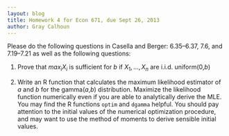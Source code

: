 ```yaml
---
layout: blog
title: Homework 4 for Econ 671, due Sept 26, 2013
author: Gray Calhoun
---
```



Please do the following questions in Casella and Berger: 6.35–6.37,
7.6, and 7.19–7.21 as well as the following questions:

1) Prove that $max_i X_i$ is sufficient for $b$ if $X_1,\dots,X_n$ are
   i.i.d. uniform(0,$b$)

2) Write an R function that calculates the maximum likelihood
   estimator of $a$ and $b$ for the gamma($a$,$b$)
   distribution. Maximize the likelihood function numerically even if
   you are able to analytically derive the MLE.  You may find the R
   functions `optim` and `dgamma` helpful.  You should pay attention
   to the initial values of the numerical optimization procedure, and
   may want to use the method of moments to derive sensible initial
   values.

